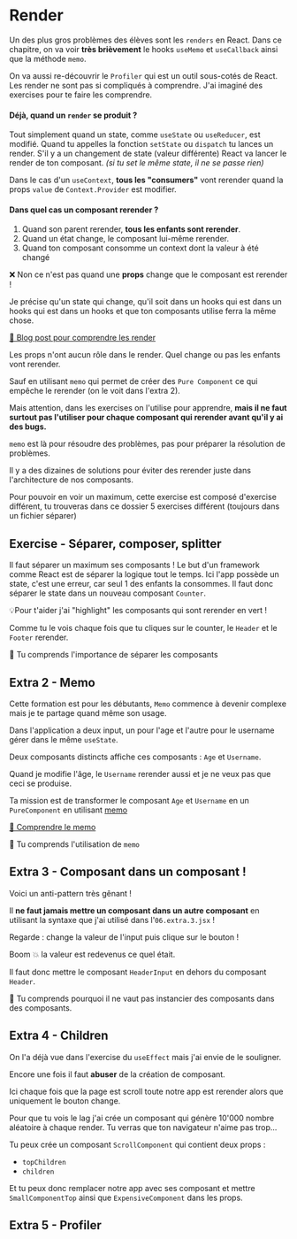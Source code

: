 # Render

Un des plus gros problèmes des élèves sont les `renders` en React.
Dans ce chapitre, on va voir **très brièvement** le hooks `useMemo` et `useCallback`
ainsi que la méthode `memo`.

On va aussi re-découvrir le `Profiler` qui est un outil sous-cotés de React.
Les render ne sont pas si compliqués à comprendre. J'ai imaginé
des exercises pour te faire les comprendre.

#### Déjà, quand un `render` se produit ?

Tout simplement quand un state, comme `useState` ou `useReducer`, est modifié.
Quand tu appelles la fonction `setState` ou `dispatch` tu lances un render.
S'il y a un changement de state (valeur différente) React va lancer
le render de ton composant. _(si tu set le même state, il ne se passe rien)_

Dans le cas d'un `useContext`, **tous les "consumers"** vont rerender
quand la props `value` de `Context.Provider` est modifier.

#### Dans quel cas un composant rerender ?

1. Quand son parent rerender, **tous les enfants sont rerender**.
2. Quand un état change, le composant lui-même rerender.
3. Quand ton composant consomme un context dont la valeur à été changé

❌ Non ce n'est pas quand une **props** change que le composant est rerender !

Je précise qu'un state qui change, qu'il soit dans un hooks qui est dans un hooks
qui est dans un hooks et que ton composants utilise ferra la même chose.

[📖 Blog post pour comprendre les render](https://www.developerway.com/posts/react-re-renders-guide)

Les props n'ont aucun rôle dans le render. Quel change ou pas
les enfants vont rerender.

Sauf en utilisant `memo` qui permet de créer des `Pure Component`
ce qui empêche le rerender (on le voit dans l'extra 2).

Mais attention, dans les exercises on l'utilise pour apprendre, **mais
il ne faut surtout pas l'utiliser pour chaque composant qui rerender
avant qu'il y ai des bugs.**

`memo` est là pour résoudre des problèmes, pas pour préparer la
résolution de problèmes.

Il y a des dizaines de solutions pour éviter des rerender juste dans
l'architecture de nos composants.

Pour pouvoir en voir un maximum, cette exercise est composé d'exercise
différent, tu trouveras dans ce dossier 5 exercises différent (toujours
dans un fichier séparer)

## Exercise - Séparer, composer, splitter

Il faut séparer un maximum ses composants ! Le but d'un framework comme
React est de séparer la logique tout le temps. Ici l'app possède un state,
c'est une erreur, car seul 1 des enfants la consommes. Il faut donc séparer
le state dans un nouveau composant `Counter`.

💡Pour t'aider j'ai "highlight" les composants qui sont rerender
en vert !

Comme tu le vois chaque fois que tu cliques sur le counter,
le `Header` et le `Footer` rerender.

💌 Tu comprends l'importance de séparer les composants

## Extra 2 - Memo

Cette formation est pour les débutants, `Memo` commence à devenir complexe
mais je te partage quand même son usage.

Dans l'application a deux input, un pour l'age et l'autre pour le username
gérer dans le même `useState`.

Deux composants distincts affiche ces composants : `Age` et `Username`.

Quand je modifie l'âge, le `Username` rerender aussi et je ne veux pas
que ceci se produise.

Ta mission est de transformer le composant `Age` et `Username` en un
`PureComponent` en utilisant [memo](https://fr.reactjs.org/docs/react-api.html#reactmemo)

[📖 Comprendre le memo](https://www.joshwcomeau.com/react/why-react-re-renders/#creating-pure-components)

💌 Tu comprends l'utilisation de `memo`

## Extra 3 - Composant dans un composant !

Voici un anti-pattern très gênant !

Il **ne faut jamais mettre un composant dans un autre composant** en
utilisant la syntaxe que j'ai utilisé dans l'`06.extra.3.jsx` !

Regarde : change la valeur de l'input puis clique sur le bouton !

Boom 💥 la valeur est redevenus ce quel était.

Il faut donc mettre le composant `HeaderInput` en dehors du composant
`Header`.

💌 Tu comprends pourquoi il ne vaut pas instancier des composants dans des composants.

## Extra 4 - Children

On l'a déjà vue dans l'exercise du `useEffect` mais j'ai envie de le
souligner.

Encore une fois il faut **abuser** de la création de composant.

Ici chaque fois que la page est scroll toute notre app est rerender
alors que uniquement le bouton change.

Pour que tu vois le lag j'ai crée un composant qui génère 10'000 nombre
aléatoire à chaque render. Tu verras que ton navigateur n'aime pas trop...

Tu peux crée un composant `ScrollComponent` qui contient deux props :

- `topChildren`
- `children`

Et tu peux donc remplacer notre app avec ses composant et mettre `SmallComponentTop`
ainsi que `ExpensiveComponent` dans les props.

## Extra 5 - Profiler
